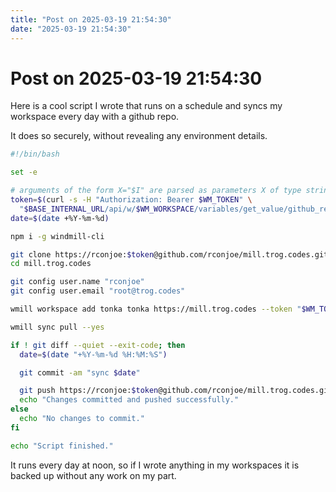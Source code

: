 ```yaml
---
title: "Post on 2025-03-19 21:54:30"
date: "2025-03-19 21:54:30"
---
```


# Post on 2025-03-19 21:54:30

Here is a cool script I wrote that runs on a schedule and syncs my workspace every day with a github repo.

It does so securely, without revealing any environment details.

```bash
#!/bin/bash

set -e

# arguments of the form X="$I" are parsed as parameters X of type string
token=$(curl -s -H "Authorization: Bearer $WM_TOKEN" \
  "$BASE_INTERNAL_URL/api/w/$WM_WORKSPACE/variables/get_value/github_resource" | jq -r .)
date=$(date +%Y-%m-%d)

npm i -g windmill-cli

git clone https://rconjoe:$token@github.com/rconjoe/mill.trog.codes.git
cd mill.trog.codes

git config user.name "rconjoe"
git config user.email "root@trog.codes"

wmill workspace add tonka tonka https://mill.trog.codes --token "$WM_TOKEN"

wmill sync pull --yes

if ! git diff --quiet --exit-code; then
  date=$(date "+%Y-%m-%d %H:%M:%S")

  git commit -am "sync $date"

  git push https://rconjoe:$token@github.com/rconjoe/mill.trog.codes.git master
  echo "Changes committed and pushed successfully."
else
  echo "No changes to commit."
fi

echo "Script finished."

```

It runs every day at noon, so if I wrote anything in my workspaces it is backed up without any work on my part.
